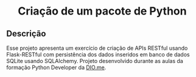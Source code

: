 <h1 align="center">Criação de um pacote de Python</h1>

## Descrição
<p>Esse projeto apresenta um exercício de criação de APIs RESTful usando Flask-RESTful com persistência dos dados inseridos em banco de dados SQLite usando SQLAlchemy. Projeto desenvolvido durante as aulas da formação Python Developer da <a href="http://dio.me">DIO.me</a>.</p>
